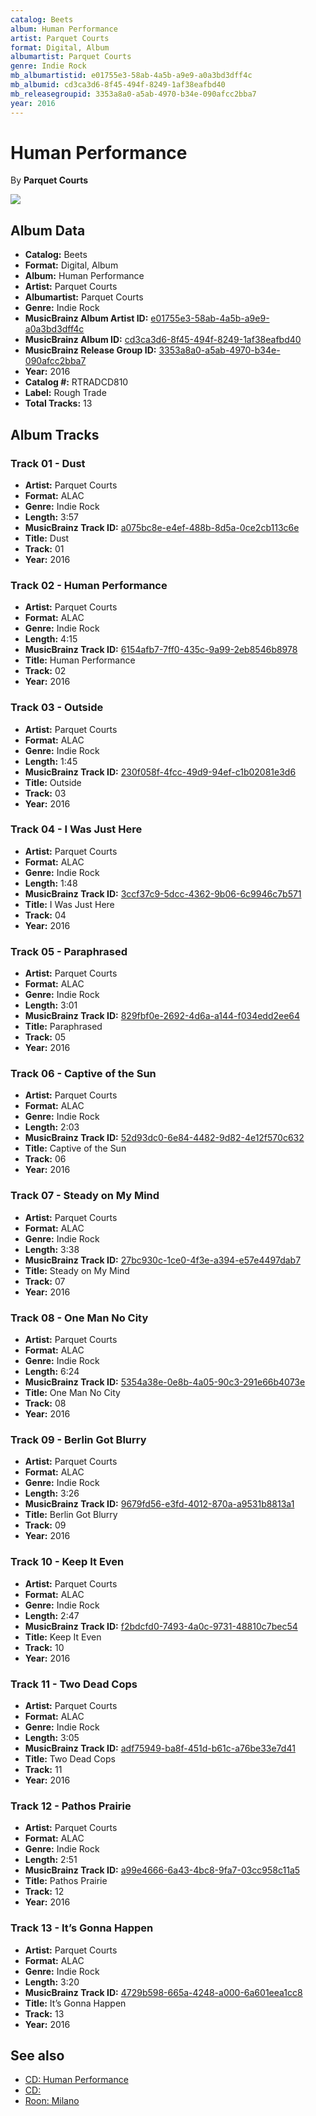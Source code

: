 ```yaml
---
catalog: Beets
album: Human Performance
artist: Parquet Courts
format: Digital, Album
albumartist: Parquet Courts
genre: Indie Rock
mb_albumartistid: e01755e3-58ab-4a5b-a9e9-a0a3bd3dff4c
mb_albumid: cd3ca3d6-8f45-494f-8249-1af38eafbd40
mb_releasegroupid: 3353a8a0-a5ab-4970-b34e-090afcc2bba7
year: 2016
---
```


# Human Performance

By **Parquet Courts**

![](../../assets/beetscovers/Parquet_Courts-Human_Performance.jpg)

## Album Data

- **Catalog:** Beets
- **Format:** Digital, Album
- **Album:** Human Performance
- **Artist:** Parquet Courts
- **Albumartist:** Parquet Courts
- **Genre:** Indie Rock
- **MusicBrainz Album Artist ID:** [e01755e3-58ab-4a5b-a9e9-a0a3bd3dff4c](https://musicbrainz.org/artist/e01755e3-58ab-4a5b-a9e9-a0a3bd3dff4c)
- **MusicBrainz Album ID:** [cd3ca3d6-8f45-494f-8249-1af38eafbd40](https://musicbrainz.org/release/cd3ca3d6-8f45-494f-8249-1af38eafbd40)
- **MusicBrainz Release Group ID:** [3353a8a0-a5ab-4970-b34e-090afcc2bba7](https://musicbrainz.org/release-group/3353a8a0-a5ab-4970-b34e-090afcc2bba7)
- **Year:** 2016
- **Catalog #:** RTRADCD810
- **Label:** Rough Trade
- **Total Tracks:** 13

## Album Tracks

### Track 01 - Dust

- **Artist:** Parquet Courts
- **Format:** ALAC
- **Genre:** Indie Rock
- **Length:** 3:57
- **MusicBrainz Track ID:** [a075bc8e-e4ef-488b-8d5a-0ce2cb113c6e](https://musicbrainz.org/recording/a075bc8e-e4ef-488b-8d5a-0ce2cb113c6e)
- **Title:** Dust
- **Track:** 01
- **Year:** 2016

### Track 02 - Human Performance

- **Artist:** Parquet Courts
- **Format:** ALAC
- **Genre:** Indie Rock
- **Length:** 4:15
- **MusicBrainz Track ID:** [6154afb7-7ff0-435c-9a99-2eb8546b8978](https://musicbrainz.org/recording/6154afb7-7ff0-435c-9a99-2eb8546b8978)
- **Title:** Human Performance
- **Track:** 02
- **Year:** 2016

### Track 03 - Outside

- **Artist:** Parquet Courts
- **Format:** ALAC
- **Genre:** Indie Rock
- **Length:** 1:45
- **MusicBrainz Track ID:** [230f058f-4fcc-49d9-94ef-c1b02081e3d6](https://musicbrainz.org/recording/230f058f-4fcc-49d9-94ef-c1b02081e3d6)
- **Title:** Outside
- **Track:** 03
- **Year:** 2016

### Track 04 - I Was Just Here

- **Artist:** Parquet Courts
- **Format:** ALAC
- **Genre:** Indie Rock
- **Length:** 1:48
- **MusicBrainz Track ID:** [3ccf37c9-5dcc-4362-9b06-6c9946c7b571](https://musicbrainz.org/recording/3ccf37c9-5dcc-4362-9b06-6c9946c7b571)
- **Title:** I Was Just Here
- **Track:** 04
- **Year:** 2016

### Track 05 - Paraphrased

- **Artist:** Parquet Courts
- **Format:** ALAC
- **Genre:** Indie Rock
- **Length:** 3:01
- **MusicBrainz Track ID:** [829fbf0e-2692-4d6a-a144-f034edd2ee64](https://musicbrainz.org/recording/829fbf0e-2692-4d6a-a144-f034edd2ee64)
- **Title:** Paraphrased
- **Track:** 05
- **Year:** 2016

### Track 06 - Captive of the Sun

- **Artist:** Parquet Courts
- **Format:** ALAC
- **Genre:** Indie Rock
- **Length:** 2:03
- **MusicBrainz Track ID:** [52d93dc0-6e84-4482-9d82-4e12f570c632](https://musicbrainz.org/recording/52d93dc0-6e84-4482-9d82-4e12f570c632)
- **Title:** Captive of the Sun
- **Track:** 06
- **Year:** 2016

### Track 07 - Steady on My Mind

- **Artist:** Parquet Courts
- **Format:** ALAC
- **Genre:** Indie Rock
- **Length:** 3:38
- **MusicBrainz Track ID:** [27bc930c-1ce0-4f3e-a394-e57e4497dab7](https://musicbrainz.org/recording/27bc930c-1ce0-4f3e-a394-e57e4497dab7)
- **Title:** Steady on My Mind
- **Track:** 07
- **Year:** 2016

### Track 08 - One Man No City

- **Artist:** Parquet Courts
- **Format:** ALAC
- **Genre:** Indie Rock
- **Length:** 6:24
- **MusicBrainz Track ID:** [5354a38e-0e8b-4a05-90c3-291e66b4073e](https://musicbrainz.org/recording/5354a38e-0e8b-4a05-90c3-291e66b4073e)
- **Title:** One Man No City
- **Track:** 08
- **Year:** 2016

### Track 09 - Berlin Got Blurry

- **Artist:** Parquet Courts
- **Format:** ALAC
- **Genre:** Indie Rock
- **Length:** 3:26
- **MusicBrainz Track ID:** [9679fd56-e3fd-4012-870a-a9531b8813a1](https://musicbrainz.org/recording/9679fd56-e3fd-4012-870a-a9531b8813a1)
- **Title:** Berlin Got Blurry
- **Track:** 09
- **Year:** 2016

### Track 10 - Keep It Even

- **Artist:** Parquet Courts
- **Format:** ALAC
- **Genre:** Indie Rock
- **Length:** 2:47
- **MusicBrainz Track ID:** [f2bdcfd0-7493-4a0c-9731-48810c7bec54](https://musicbrainz.org/recording/f2bdcfd0-7493-4a0c-9731-48810c7bec54)
- **Title:** Keep It Even
- **Track:** 10
- **Year:** 2016

### Track 11 - Two Dead Cops

- **Artist:** Parquet Courts
- **Format:** ALAC
- **Genre:** Indie Rock
- **Length:** 3:05
- **MusicBrainz Track ID:** [adf75949-ba8f-451d-b61c-a76be33e7d41](https://musicbrainz.org/recording/adf75949-ba8f-451d-b61c-a76be33e7d41)
- **Title:** Two Dead Cops
- **Track:** 11
- **Year:** 2016

### Track 12 - Pathos Prairie

- **Artist:** Parquet Courts
- **Format:** ALAC
- **Genre:** Indie Rock
- **Length:** 2:51
- **MusicBrainz Track ID:** [a99e4666-6a43-4bc8-9fa7-03cc958c11a5](https://musicbrainz.org/recording/a99e4666-6a43-4bc8-9fa7-03cc958c11a5)
- **Title:** Pathos Prairie
- **Track:** 12
- **Year:** 2016

### Track 13 - It’s Gonna Happen

- **Artist:** Parquet Courts
- **Format:** ALAC
- **Genre:** Indie Rock
- **Length:** 3:20
- **MusicBrainz Track ID:** [4729b598-665a-4248-a000-6a601eea1cc8](https://musicbrainz.org/recording/4729b598-665a-4248-a000-6a601eea1cc8)
- **Title:** It’s Gonna Happen
- **Track:** 13
- **Year:** 2016


## See also

- [CD: Human Performance](../../CD/Parquet_Courts/Human_Performance.md)
- [CD: ](../../CD/Parquet_Courts/Parquet_Courts.md)
- [Roon: Milano](../../Roon/Parquet_Courts/Milano.md)
